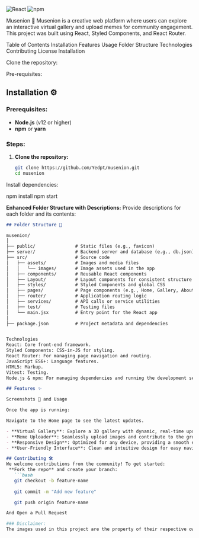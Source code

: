 ![React](https://img.shields.io/badge/React-17.0.2-blue)
![npm](https://img.shields.io/badge/npm-6.14.8-red)

Musenion 🎨
Musenion is a creative web platform where users can explore an interactive virtual gallery and upload memes for community engagement. 
This project was built using React, Styled Components, and React Router.

Table of Contents
Installation
Features
Usage
Folder Structure
Technologies
Contributing
License
Installation


Clone the repository:

Pre-requisites:
## Installation ⚙️
### Prerequisites:
- **Node.js** (v12 or higher)
- **npm** or **yarn**

### Steps:
1. **Clone the repository:**
   ```bash
   git clone https://github.com/Yedpt/musenion.git
   cd musenion

Install dependencies:

npm install
npm start


**Enhanced Folder Structure with Descriptions:**
Provide descriptions for each folder and its contents:
```markdown
## Folder Structure 📂

musenion/
│
├── public/               # Static files (e.g., favicon)
├── server/               # Backend server and database (e.g., db.json)
├── src/                  # Source code
│   ├── assets/           # Images and media files
│   │   └── images/       # Image assets used in the app
│   ├── components/       # Reusable React components
│   ├── Layout/           # Layout components for consistent structure
│   ├── styles/           # Styled Components and global CSS
│   ├── pages/            # Page components (e.g., Home, Gallery, About Us)
│   ├── router/           # Application routing logic
│   ├── services/         # API calls or service utilities
│   ├── test/             # Testing files
│   └── main.jsx          # Entry point for the React app
│
├── package.json          # Project metadata and dependencies


Technologies
React: Core front-end framework.
Styled Components: CSS-in-JS for styling.
React Router: For managing page navigation and routing.
JavaScript ES6+: Language features.
HTML5: Markup.
Vitest: Testing.
Node.js & npm: For managing dependencies and running the development server.

## Features ✨

Screenshots 📸 and Usage

Once the app is running:

Navigate to the Home page to see the latest updates.

- **Virtual Gallery**: Explore a 3D gallery with dynamic, real-time updates of artworks and memes.
- **Meme Uploader**: Seamlessly upload images and contribute to the growing collection.
- **Responsive Design**: Optimized for any device, providing a smooth experience across all screen sizes.
- **User-Friendly Interface**: Clean and intuitive design for easy navigation.

## Contributing 🛠
We welcome contributions from the community! To get started:
 **Fork the repo** and create your branch:
   ```bash
   git checkout -b feature-name
   
   git commit -m "Add new feature"

   git push origin feature-name

And Open a Pull Request

### Disclaimer:
The images used in this project are the property of their respective owners and are protected by copyright. They have been utilized solely for educational and demonstrative purposes. No copyright infringement is intended, nor is there any profit being made from their use. If you are the copyright holder of any image and wish for it to be removed or clarified, please contact us.

